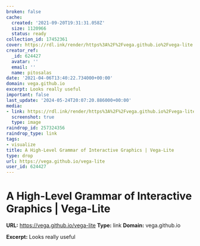 ```yaml
---
broken: false
cache:
  created: '2021-09-20T19:31:31.058Z'
  size: 1120966
  status: ready
collection_id: 17452361
cover: https://rdl.ink/render/https%3A%2F%2Fvega.github.io%2Fvega-lite
creator_ref:
  _id: 624427
  avatar: ''
  email: ''
  name: pitosalas
date: '2021-04-06T13:40:22.734000+00:00'
domain: vega.github.io
excerpt: Looks really useful
important: false
last_update: '2024-05-24T20:07:20.886000+00:00'
media:
- link: https://rdl.ink/render/https%3A%2F%2Fvega.github.io%2Fvega-lite
  screenshot: true
  type: image
raindrop_id: 257324356
raindrop_type: link
tags:
- visualize
title: A High-Level Grammar of Interactive Graphics | Vega-Lite
type: drop
url: https://vega.github.io/vega-lite
user_id: 624427
---
```


# A High-Level Grammar of Interactive Graphics | Vega-Lite

**URL:** https://vega.github.io/vega-lite
**Type:** link
**Domain:** vega.github.io

**Excerpt:** Looks really useful
